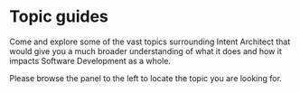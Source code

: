 # Topic guides

Come and explore some of the vast topics surrounding Intent Architect that would give you a much broader understanding of what it does and how it impacts Software Development as a whole.

Please browse the panel to the left to locate the topic you are looking for.